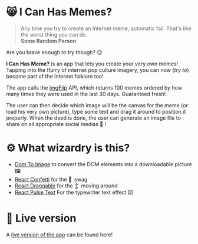 #  😸 I Can Has Memes?

> Any time you try to create an Internet meme, automatic fail. That's like the worst thing you can do.  
> **Some Random Person**

Are you brave enough to try though? 😏

**I Can Has Meme?** is an app that lets you create your very own memes! Tapping into the flurry of internet pop culture imagery, you can now (*try to*) become part of the Internet folklore too!

The app calls the [imgFlip](https://imgflip.com/api) API, which returns 100 memes ordered by how many times they were used in the last 30 days. Guaranteed fresh!

The user can then decide which image will be the canvas for the meme (or load his very own picture), type some text and drag it around to position it properly. When the deed is done, the user can generate an image file to share on all appropriate social medias 🥳 !

# ⚙️ What wizardry is this?

- [Dom To Image](https://www.npmjs.com/package/dom-to-image) to convert the DOM elements into a downloadable picture 🖼️
- [React Confetti](https://www.npmjs.com/package/react-confetti) for the 🎉 swag
- [React Draggable](https://www.npmjs.com/package/react-draggable) for the ↕️ moving around
- [React Pulse Text](https://www.npmjs.com/package/react-pulse-text) For the typewriter text effect ⌨️

# 🚀 Live version

A [live version of the app](https://i-can-has-memes.netlify.app/) can be found here!
